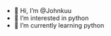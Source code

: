 - 👋 Hi, I’m @Johnkuu
- 👀 I’m interested in python
- 🌱 I’m currently learning python

<!---
Johnkuu/Johnkuu is a ✨ special ✨ repository because its `README.md` (this file) appears on your GitHub profile.
You can click the Preview link to take a look at your changes.
--->
